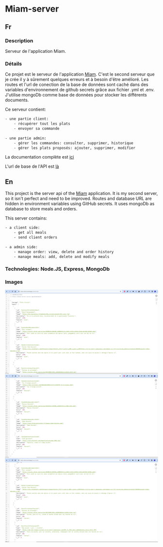 # Miam-server

## Fr

### Description

Serveur de l'application Miam.

### Détails

Ce projet est le serveur de l'application [Miam](https://seblau02.github.io/miam/). C'est le second serveur que je crée il y à sûrement quelques erreurs et à besoin d'être amélioré. Les routes et l'url de conection de la base de données sont caché dans des variables d'environnement de github secrets grâce aux fichier .yml et .env. J'utilise mongoDb comme base de données pour stocker les différents documents.

Ce serveur contient:

    - une partie client:
    	- récupérer tout les plats
    	- envoyer sa commande

    - une partie admin:
    	- gérer les commandes: consulter, supprimer, historique
    	- gérer les plats proposés: ajouter, supprimer, modifier

La documentation complète est [ici](https://github.com/SebLau02/l-ardillon-shop-back/blob/main/docs/Documentation.md)

L'url de base de l'API est [là](https://miam-server.vercel.app/)

## En

This project is the server api of the [Miam](https://seblau02.github.io/miam/) application. It is my second server, so it isn't perfect and need to be improved. Routes and database URL are hidden in environment variables using GitHub secrets. It uses mongoDb as database to store meals and orders.

This server contains:

    - a client side:
    	- get all meals
    	- send client orders

    - a admin side:
    	- manage order: view, delete and order history
    	- manage meals: add, delete and modify meals

### Technologies: Node.JS, Express, MongoDb

### Images

<img src="./assets/illustration1.png" alt="résultats sous forme json" width="800">
<img src="./assets/illustration2.png" alt="résultats sous forme json" width="800">
<img src="./assets/illustration3.png" alt="résultats sous forme json" width="800">
